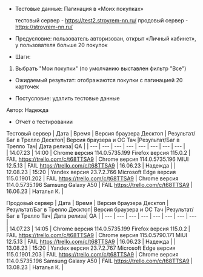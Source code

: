 * Тестовые данные: Пагинация в «Моих покупках»

	тестовый сервер - https://test2.stroyrem-nn.ru/   продовый сервер - https://stroyrem-nn.ru/

* Предусловие: пользователь авторизован, открыт «Личный кабинет», у пользователя больше 20 покупок

* Шаги:
1.	Выбрать "Мои покупки" (по умолчанию выставлен фильтр "Все")

* Ожидаемый результат: отображаются покупки с пагинацией 20 карточек

* Постусловие: удалить тестовые данные

Автор: Надежда

* Отчет о тестировании
  
Тестовый сервер
| Дата | Время | Версия браузера Десктоп | Результат/Баг в Трелло Десктоп|  Версия браузера и ОС Тач |Результат/Баг в Трелло Тач| Дата релиза| QA  |
| --- | --- | --- | --- |  --- | --- | --- | --- |   
| 14.07.23 | 14:00 | Chrome версия 114.0.5735.199 Firefox версия 115.0.2 | FAIL https://trello.com/c/t68TTSA9 | Chrome версия 114.0.5735.196 MIUI 12.5.13 | FAIL https://trello.com/c/t68TTSA9 | 16.06.23 | Надежда |
| 12.08.23 | 15:20 | Yandex версия 23.7.2.766  Microsoft Edge версия 115.0.1901.202 | FAIL https://trello.com/c/t68TTSA9 | Chrome версия 114.0.5735.196 Samsung Galaxy A50 | FAIL https://trello.com/c/t68TTSA9 | 16.06.23 | Наталья К. |  

Продовый сервер
| Дата | Время | Версия браузера Десктоп | Результат/Баг в Трелло Десктоп|  Версия браузера и ОС Тач |Результат/Баг в Трелло Тач| Дата релиза| QA |
| --- | --- | --- | --- |  --- | --- | --- | --- |   
| 14.07.23 | 14:05 | Chrome версия 114.0.5735.199 Firefox версия 115.0.2 | FAIL https://trello.com/c/t68TTSA9 | Chrome версия 115.0.5790.171 MIUI 12.5.13 | FAIL https://trello.com/c/t68TTSA9 | 16.06.23 | Надежда |
| 13.08.23 | 15:20 | Yandex версия 23.7.2.767  Microsoft Edge версия 115.0.1901.203 | FAIL https://trello.com/c/t68TTSA9 | Chrome версия 114.0.5735.196 Samsung Galaxy A50 | FAIL https://trello.com/c/t68TTSA9 | 13.08.23 | Наталья К. |  